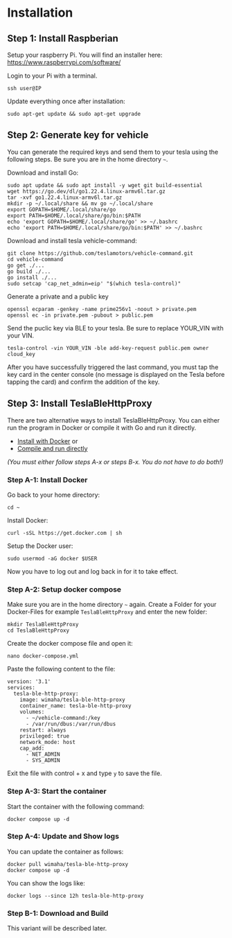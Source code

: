 # Installation

## Step 1: Install Raspberian

Setup your raspberry Pi. You will find an installer here: https://www.raspberrypi.com/software/

Login to your Pi with a terminal. 

```
ssh user@IP
```

Update everything once after installation:

```
sudo apt-get update && sudo apt-get upgrade
```

## Step 2: Generate key for vehicle

You can generate the required keys and send them to your tesla using the following steps. Be sure you are in the home directory `~`.

Download and install Go:
```
sudo apt update && sudo apt install -y wget git build-essential
wget https://go.dev/dl/go1.22.4.linux-armv6l.tar.gz
tar -xvf go1.22.4.linux-armv6l.tar.gz
mkdir -p ~/.local/share && mv go ~/.local/share
export GOPATH=$HOME/.local/share/go
export PATH=$HOME/.local/share/go/bin:$PATH
echo 'export GOPATH=$HOME/.local/share/go' >> ~/.bashrc
echo 'export PATH=$HOME/.local/share/go/bin:$PATH' >> ~/.bashrc
```

Download and install tesla vehicle-command:
```
git clone https://github.com/teslamotors/vehicle-command.git
cd vehicle-command
go get ./...
go build ./...
go install ./...
sudo setcap 'cap_net_admin=eip' "$(which tesla-control)"
```

Generate a private and a public key
```
openssl ecparam -genkey -name prime256v1 -noout > private.pem
openssl ec -in private.pem -pubout > public.pem
```

Send the puclic key via BLE to your tesla. Be sure to replace YOUR_VIN with your VIN.
```
tesla-control -vin YOUR_VIN -ble add-key-request public.pem owner cloud_key
```
After you have successfully triggered the last command, you must tap the key card in the center console (no message is displayed on the Tesla before tapping the card) and confirm the addition of the key.

## Step 3: Install TeslaBleHttpProxy

There are two alternative ways to install TeslaBleHttpProxy. You can either run the program in Docker or compile it with Go and run it directly.

- [Install with Docker](#step-a-1-install-docker) or
- [Compile and run directly](#step-b-1-download-and-build)

*(You must either follow steps A-x or steps B-x. You do not have to do both!)*

### Step A-1: Install Docker

Go back to your home directory:

```
cd ~
```

Install Docker:

```
curl -sSL https://get.docker.com | sh
```

Setup the Docker user:

```
sudo usermod -aG docker $USER
```

Now you have to log out and log back in for it to take effect.

### Step A-2: Setup docker compose

Make sure you are in the home directory `~` again. Create a Folder for your Docker-Files for example `TeslaBleHttpProxy` and enter the new folder:

```
mkdir TeslaBleHttpProxy
cd TeslaBleHttpProxy
```

Create the docker compose file and open it:

```
nano docker-compose.yml
```

Paste the following content to the file:

```
version: '3.1'
services:
  tesla-ble-http-proxy:
    image: wimaha/tesla-ble-http-proxy
    container_name: tesla-ble-http-proxy
    volumes:
      - ~/vehicle-command:/key
      - /var/run/dbus:/var/run/dbus
    restart: always
    privileged: true
    network_mode: host
    cap_add:
      - NET_ADMIN
      - SYS_ADMIN
```

Exit the file with control + x and type `y` to save the file.

### Step A-3: Start the container

Start the container with the following command:

```
docker compose up -d
```

### Step A-4: Update and Show logs

You can update the container as follows:

```
docker pull wimaha/tesla-ble-http-proxy
docker compose up -d
```

You can show the logs like:

```
docker logs --since 12h tesla-ble-http-proxy
```

### Step B-1: Download and Build

This variant will be described later.